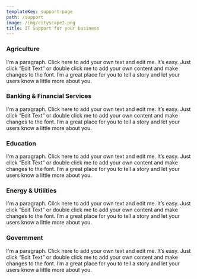 ```yaml
---
templateKey: support-page
path: /support
image: /img/cityscape2.png
title: IT Support for your business
---
```


### Agriculture

I'm a paragraph. Click here to add your own text and edit me. It’s easy. Just click “Edit Text” or double click me to add your own content and make changes to the font. I’m a great place for you to tell a story and let your users know a little more about you.

### Banking & Financial Services

I'm a paragraph. Click here to add your own text and edit me. It’s easy. Just click “Edit Text” or double click me to add your own content and make changes to the font. I’m a great place for you to tell a story and let your users know a little more about you.

### Education

I'm a paragraph. Click here to add your own text and edit me. It’s easy. Just click “Edit Text” or double click me to add your own content and make changes to the font. I’m a great place for you to tell a story and let your users know a little more about you.

### Energy & Utilities

I'm a paragraph. Click here to add your own text and edit me. It’s easy. Just click “Edit Text” or double click me to add your own content and make changes to the font. I’m a great place for you to tell a story and let your users know a little more about you.

### Government

I'm a paragraph. Click here to add your own text and edit me. It’s easy. Just click “Edit Text” or double click me to add your own content and make changes to the font. I’m a great place for you to tell a story and let your users know a little more about you.
